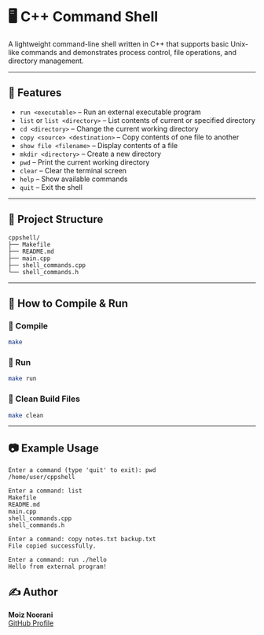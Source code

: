 # 🖥️ C++ Command Shell

A lightweight command-line shell written in C++ that supports basic Unix-like commands and demonstrates process control, file operations, and directory management.

---

## 🔧 Features

- `run <executable>` – Run an external executable program
- `list` or `list <directory>` – List contents of current or specified directory
- `cd <directory>` – Change the current working directory
- `copy <source> <destination>` – Copy contents of one file to another
- `show file <filename>` – Display contents of a file
- `mkdir <directory>` – Create a new directory
- `pwd` – Print the current working directory
- `clear` – Clear the terminal screen
- `help` – Show available commands
- `quit` – Exit the shell

---

## 📁 Project Structure

```
cppshell/
├── Makefile
├── README.md
├── main.cpp
├── shell_commands.cpp
└── shell_commands.h
```

---

## 🧪 How to Compile & Run

### 🔨 Compile
```bash
make
```

### 🚀 Run
```bash
make run
```

### 🧼 Clean Build Files
```bash
make clean
```

---

## 📷 Example Usage
```
Enter a command (type 'quit' to exit): pwd
/home/user/cppshell

Enter a command: list
Makefile
README.md
main.cpp
shell_commands.cpp
shell_commands.h

Enter a command: copy notes.txt backup.txt
File copied successfully.

Enter a command: run ./hello
Hello from external program!
```

## ✍️ Author
**Moiz Noorani**  
[GitHub Profile](https://github.com/moiznoorani)
